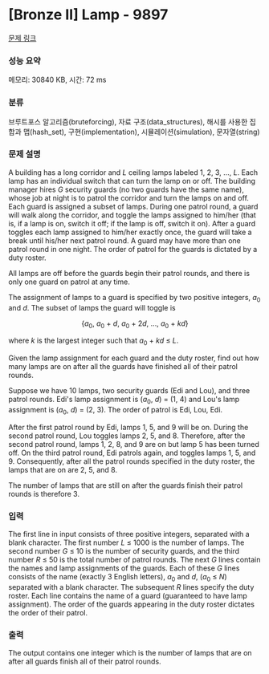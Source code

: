 # [Bronze II] Lamp - 9897 

[문제 링크](https://www.acmicpc.net/problem/9897) 

### 성능 요약

메모리: 30840 KB, 시간: 72 ms

### 분류

브루트포스 알고리즘(bruteforcing), 자료 구조(data_structures), 해시를 사용한 집합과 맵(hash_set), 구현(implementation), 시뮬레이션(simulation), 문자열(string)

### 문제 설명

<p>A building has a long corridor and <i>L</i> ceiling lamps labeled 1, 2, 3, ..., <i>L</i>. Each lamp has an individual switch that can turn the lamp on or off. The building manager hires <i>G</i> security guards (no two guards have the same name), whose job at night is to patrol the corridor and turn the lamps on and off. Each guard is assigned a subset of lamps. During one patrol round, a guard will walk along the corridor, and toggle the lamps assigned to him/her (that is, if a lamp is on, switch it off; if the lamp is off, switch it on). After a guard toggles each lamp assigned to him/her exactly once, the guard will take a break until his/her next patrol round. A guard may have more than one patrol round in one night. The order of patrol for the guards is dictated by a duty roster.</p>

<p>All lamps are off before the guards begin their patrol rounds, and there is only one guard on patrol at any time.</p>

<p>The assignment of lamps to a guard is specified by two positive integers, <i>a</i><sub>0</sub> and <i>d</i>. The subset of lamps the guard will toggle is</p>

<p style="text-align: center;">{<i>a</i><sub>0</sub>, <i>a</i><sub>0</sub> + <i>d</i>, <i>a</i><sub>0</sub> + 2<i>d</i>, ..., <i>a</i><sub>0</sub> + <i>kd</i>}</p>

<p>where <i>k</i> is the largest integer such that <i>a</i><sub>0</sub> + <i>kd</i> ≤ <i>L</i>.</p>

<p>Given the lamp assignment for each guard and the duty roster, find out how many lamps are on after all the guards have finished all of their patrol rounds.</p>

<p>Suppose we have 10 lamps, two security guards (Edi and Lou), and three patrol rounds. Edi's lamp assignment is (<i>a</i><sub>0</sub>, <i>d</i>) = (1, 4) and Lou's lamp assignment is (<i>a</i><sub>0</sub>, <i>d</i>) = (2, 3). The order of patrol is Edi, Lou, Edi.</p>

<p>After the first patrol round by Edi, lamps 1, 5, and 9 will be on. During the second patrol round, Lou toggles lamps 2, 5, and 8. Therefore, after the second patrol round, lamps 1, 2, 8, and 9 are on but lamp 5 has been turned off. On the third patrol round, Edi patrols again, and toggles lamps 1, 5, and 9. Consequently, after all the patrol rounds specified in the duty roster, the lamps that are on are 2, 5, and 8.</p>

<p>The number of lamps that are still on after the guards finish their patrol rounds is therefore 3.</p>

### 입력 

 <p>The first line in input consists of three positive integers, separated with a blank character. The first number <i>L</i> ≤ 1000 is the number of lamps. The second number <i>G</i> ≤ 10 is the number of security guards, and the third number <i>R</i> ≤ 50 is the total number of patrol rounds. The next <i>G</i> lines contain the names and lamp assignments of the guards. Each of these <i>G</i> lines consists of the name (exactly 3 English letters), <i>a</i><sub>0</sub> and <i>d</i>, (<i>a</i><sub>0</sub> ≤ <i>N</i>) separated with a blank character. The subsequent <i>R</i> lines specify the duty roster. Each line contains the name of a guard (guaranteed to have lamp assignment). The order of the guards appearing in the duty roster dictates the order of their patrol.</p>

### 출력 

 <p>The output contains one integer which is the number of lamps that are on after all guards finish all of their patrol rounds.</p>

